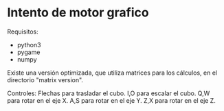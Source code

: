 # Intento de motor grafico

Requisitos:
- python3
- pygame
- numpy

Existe una versión optimizada, que utiliza matrices para los
cálculos, en el directorio "matrix version".

Controles:
Flechas para trasladar el cubo.
I,O para escalar el cubo.
Q,W para rotar en el eje X.
A,S para rotar en el eje Y.
Z,X para rotar en el eje Z.